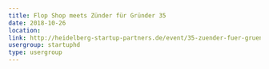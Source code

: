 ```yaml
---
title: Flop Shop meets Zünder für Gründer 35
date: 2018-10-26
location: 
link: http://heidelberg-startup-partners.de/event/35-zuender-fuer-gruender/
usergroup: startuphd
type: usergroup
---
```

